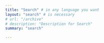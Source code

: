 ```yaml
---
title: "Search" # in any language you want
layout: "search" # is necessary
# url: "/archive"
# description: "Description for Search"
summary: "search"

---
```


